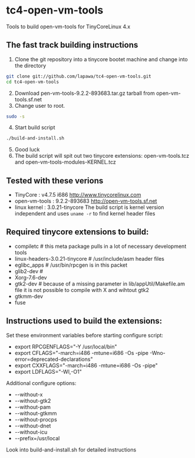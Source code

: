 tc4-open-vm-tools
=================

Tools to build open-vm-tools for TinyCoreLinux 4.x

The fast track building instructions
------------------------------------
1. Clone the git repository into a tinycore bootet machine and change into the directory 
```sh
git clone git://github.com/lapawa/tc4-open-vm-tools.git
cd tc4-open-vm-tools
```
2. Download pen-vm-tools-9.2.2-893683.tar.gz tarball from open-vm-tools.sf.net
3. Change user to root.
```sh
sudo -s
```
4. Start build script
```sh
./build-and-install.sh
```
5. Good luck
6. The build script will spit out two tinycore extensions:
   open-vm-tools.tcz
   and
   open-vm-tools-modules-KERNEL.tcz
  

Tested with these verions
-------------------------

- TinyCore      : v4.7.5 i686
  http://www.tinycorelinux.com
- open-vm-tools : 9.2.2-893683
  http://open-vm-tools.sf.net
- linux kernel  : 3.0.21-tinycore
  The build script is kernel version independent and uses `uname -r` 
  to find kernel header files 


Required tinycore extensions to build:
-------------------------------------

 - compiletc          # this meta package pulls in a lot of necessary development tools
 - linux-headers-3.0.21-tinycore # /usr/include/asm header files
 - eglibc_apps        # /usr/bin/rpcgen is in this packet
 - glib2-dev          # 
 - Xorg-7.6-dev
 - gtk2-dev           # because of a missing parameter in lib/appUtil/Makefile.am file it is not possible to compile with X and wihtout gtk2 
 - gtkmm-dev  
 - fuse


Instructions used to build the extensions:
------------------------------------------

Set these environment variables before starting configure script:
 * export RPCGENFLAGS="-Y /usr/local/bin"
 * export CFLAGS="-march=i486 -mtune=i686 -Os -pipe -Wno-error=deprecated-declarations"
 * export CXXFLAGS="-march=i486 -mtune=i686 -Os -pipe"
 * export LDFLAGS="-Wl,-O1"
  
Additional configure options:
  * --without-x
  * --without-gtk2
  * --without-pam
  * --without-gtkmm
  * --without-procps
  * --without-dnet
  * --without-icu
  * --prefix=/usr/local
   
Look into build-and-install.sh for detailed instructions


